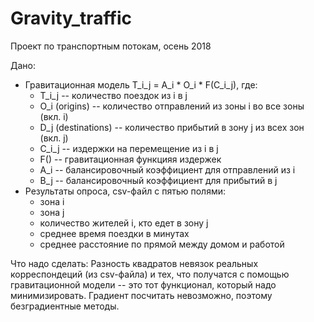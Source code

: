# Gravity_traffic
Проект по транспортным потокам, осень 2018

Дано:
* Гравитационная модель T_i_j = A_i * O_i * F(C_i_j), где:
  - T_i_j -- количество поездок из i в j
  - O_i (origins) -- количество отправлений из зоны i во все зоны (вкл. i)
  - D_j (destinations) -- количество прибытий в зону j из всех зон (вкл. j)
  - C_i_j -- издержки на перемещение из i в j
  - F() -- гравитационная функцияя издержек
  - A_i -- балансировочный коэффициент для отправлений из i
  - B_j -- балансировочный коэффициент для прибытий в j
* Результаты опроса, csv-файл с пятью полями:
  - зона i
  - зона j
  - количество жителей i, кто едет в зону j
  - среднее время поездки в минутах
  - среднее расстояние по прямой между домом и работой

Что надо сделать:
Разность квадратов невязок реальных корреспондеций (из csv-файла) и тех, что получатся с помощью гравитационной модели -- это тот функционал, который надо минимизировать. Градиент посчитать невозможно, поэтому безградиентные методы. 
